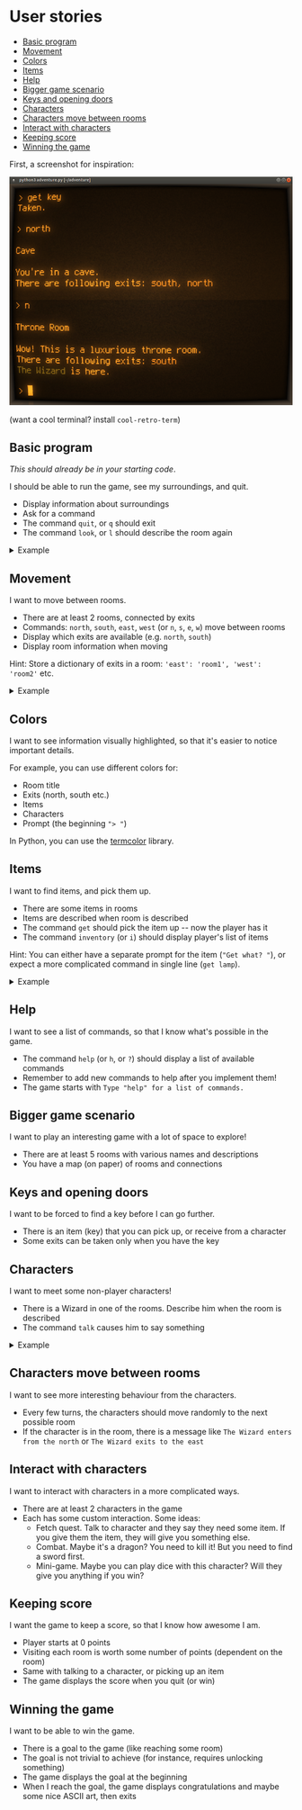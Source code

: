 # User stories

<!-- toc -->

- [Basic program](#basic-program)
- [Movement](#movement)
- [Colors](#colors)
- [Items](#items)
- [Help](#help)
- [Bigger game scenario](#bigger-game-scenario)
- [Keys and opening doors](#keys-and-opening-doors)
- [Characters](#characters)
- [Characters move between rooms](#characters-move-between-rooms)
- [Interact with characters](#interact-with-characters)
- [Keeping score](#keeping-score)
- [Winning the game](#winning-the-game)

<!-- tocstop -->

First, a screenshot for inspiration:

![screenshot](screenshot.png)

(want a cool terminal? install `cool-retro-term`)

## Basic program

*This should already be in your starting code*.

I should be able to run the game, see my surroundings, and quit.

- Display information about surroundings
- Ask for a command
- The command `quit`, or `q` should exit
- The command `look`, or `l` should describe the room again

<details>
<summary>Example</summary>

```
Outside

You're standing outside a large cave.

> xxx
I don't recognize that command.

> quit
Goodbye!
```

</details>

## Movement

I want to move between rooms.

- There are at least 2 rooms, connected by exits
- Commands: `north`, `south`, `east`, `west` (or `n`, `s`, `e`, `w`) move between rooms
- Display which exits are available (e.g. `north`, `south`)
- Display room information when moving

Hint: Store a dictionary of exits in a room: `'east': 'room1', 'west': 'room2'` etc.

<details>
<summary>Example</summary>

```
Outside

You're standing outside a large cave.
There are the following exits: north

> north

Cave

You're inside a huge cave.
There are the following exits: south
```

</details>

## Colors

I want to see information visually highlighted, so that it's easier to notice important details.

For example, you can use different colors for:
- Room title
- Exits (north, south etc.)
- Items
- Characters
- Prompt (the beginning `"> "`)

In Python, you can use the [termcolor](https://pypi.org/project/termcolor/) library.

## Items

I want to find items, and pick them up.

- There are some items in rooms
- Items are described when room is described
- The command `get` should pick the item up -- now the player has it
- The command `inventory` (or `i`) should display player's list of items

Hint: You can either have a separate prompt for the item (`"Get what? "`), or expect a more complicated command in single line (`get lamp`).

<details>
<summary>Example</summary>

```
Outside

You're standing outside a large cave.
There are items on the floor: key

> get
Get what? key
Taken.

> i
You are carrying: key
```

</details>

## Help

I want to see a list of commands, so that I know what's possible in the game.

- The command `help` (or `h`, or `?`) should display a list of available commands
- Remember to add new commands to help after you implement them!
- The game starts with `Type "help" for a list of commands.`

## Bigger game scenario

I want to play an interesting game with a lot of space to explore!

- There are at least 5 rooms with various names and descriptions
- You have a map (on paper) of rooms and connections

## Keys and opening doors

I want to be forced to find a key before I can go further.

- There is an item (key) that you can pick up, or receive from a character
- Some exits can be taken only when you have the key

## Characters

I want to meet some non-player characters!

- There is a Wizard in one of the rooms. Describe him when the room is described
- The command `talk` causes him to say something

<details>
<summary>Example</summary>

```
Cave

You're in a cave.
The Wizard is here.

> talk
Talk to who? The Wizard
The Wizard says, "Greetings, adventurer!"
```

</details>

## Characters move between rooms

I want to see more interesting behaviour from the characters.

- Every few turns, the characters should move randomly to the next possible room
- If the character is in the room, there is a message like `The Wizard enters from the north` or `The Wizard exits to the east`

## Interact with characters

I want to interact with characters in a more complicated ways.

- There are at least 2 characters in the game
- Each has some custom interaction. Some ideas:
  - Fetch quest. Talk to character and they say they need some item. If you give them the item, they will give you something else.
  - Combat. Maybe it's a dragon? You need to kill it! But you need to find a sword first.
  - Mini-game. Maybe you can play dice with this character? Will they give you anything if you win?

## Keeping score

I want the game to keep a score, so that I know how awesome I am.

- Player starts at 0 points
- Visiting each room is worth some number of points (dependent on the room)
- Same with talking to a character, or picking up an item
- The game displays the score when you quit (or win)

## Winning the game

I want to be able to win the game.

- There is a goal to the game (like reaching some room)
- The goal is not trivial to achieve (for instance, requires unlocking something)
- The game displays the goal at the beginning
- When I reach the goal, the game displays congratulations and maybe some nice ASCII art, then exits
